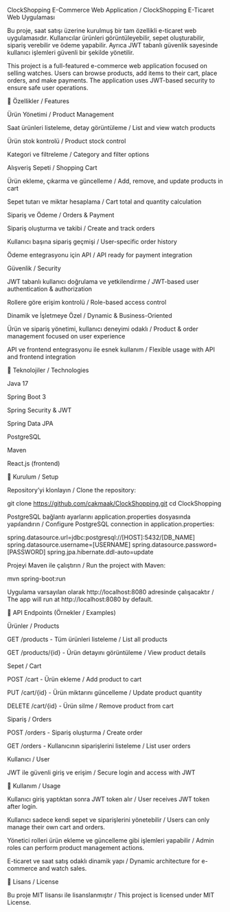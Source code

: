 ClockShopping E-Commerce Web Application / ClockShopping E-Ticaret Web Uygulaması

Bu proje, saat satışı üzerine kurulmuş bir tam özellikli e-ticaret web uygulamasıdır. Kullanıcılar ürünleri görüntüleyebilir, sepet oluşturabilir, sipariş verebilir ve ödeme yapabilir. Ayrıca JWT tabanlı güvenlik sayesinde kullanıcı işlemleri güvenli bir şekilde yönetilir.

This project is a full-featured e-commerce web application focused on selling watches. Users can browse products, add items to their cart, place orders, and make payments. The application uses JWT-based security to ensure safe user operations.

🔹 Özellikler / Features

Ürün Yönetimi / Product Management

Saat ürünleri listeleme, detay görüntüleme / List and view watch products

Ürün stok kontrolü / Product stock control

Kategori ve filtreleme / Category and filter options

Alışveriş Sepeti / Shopping Cart

Ürün ekleme, çıkarma ve güncelleme / Add, remove, and update products in cart

Sepet tutarı ve miktar hesaplama / Cart total and quantity calculation

Sipariş ve Ödeme / Orders & Payment

Sipariş oluşturma ve takibi / Create and track orders

Kullanıcı başına sipariş geçmişi / User-specific order history

Ödeme entegrasyonu için API / API ready for payment integration

Güvenlik / Security

JWT tabanlı kullanıcı doğrulama ve yetkilendirme / JWT-based user authentication & authorization

Rollere göre erişim kontrolü / Role-based access control

Dinamik ve İşletmeye Özel / Dynamic & Business-Oriented

Ürün ve sipariş yönetimi, kullanıcı deneyimi odaklı / Product & order management focused on user experience

API ve frontend entegrasyonu ile esnek kullanım / Flexible usage with API and frontend integration

🔹 Teknolojiler / Technologies

Java 17

Spring Boot 3

Spring Security & JWT

Spring Data JPA

PostgreSQL

Maven

React.js (frontend)

🔹 Kurulum / Setup

Repository’yi klonlayın / Clone the repository:

git clone https://github.com/cakmaak/ClockShopping.git
cd ClockShopping


PostgreSQL bağlantı ayarlarını application.properties dosyasında yapılandırın / Configure PostgreSQL connection in application.properties:

spring.datasource.url=jdbc:postgresql://[HOST]:5432/[DB_NAME]
spring.datasource.username=[USERNAME]
spring.datasource.password=[PASSWORD]
spring.jpa.hibernate.ddl-auto=update


Projeyi Maven ile çalıştırın / Run the project with Maven:

mvn spring-boot:run


Uygulama varsayılan olarak http://localhost:8080 adresinde çalışacaktır / The app will run at http://localhost:8080 by default.

🔹 API Endpoints (Örnekler / Examples)

Ürünler / Products

GET /products - Tüm ürünleri listeleme / List all products

GET /products/{id} - Ürün detayını görüntüleme / View product details

Sepet / Cart

POST /cart - Ürün ekleme / Add product to cart

PUT /cart/{id} - Ürün miktarını güncelleme / Update product quantity

DELETE /cart/{id} - Ürün silme / Remove product from cart

Sipariş / Orders

POST /orders - Sipariş oluşturma / Create order

GET /orders - Kullanıcının siparişlerini listeleme / List user orders

Kullanıcı / User

JWT ile güvenli giriş ve erişim / Secure login and access with JWT

🔹 Kullanım / Usage

Kullanıcı giriş yaptıktan sonra JWT token alır / User receives JWT token after login.

Kullanıcı sadece kendi sepet ve siparişlerini yönetebilir / Users can only manage their own cart and orders.

Yönetici rolleri ürün ekleme ve güncelleme gibi işlemleri yapabilir / Admin roles can perform product management actions.

E-ticaret ve saat satış odaklı dinamik yapı / Dynamic architecture for e-commerce and watch sales.

🔹 Lisans / License

Bu proje MIT lisansı ile lisanslanmıştır / This project is licensed under MIT License.
